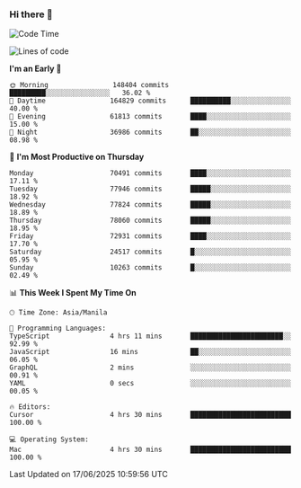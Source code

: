 ### Hi there 👋

<!--START_SECTION:waka-->
![Code Time](http://img.shields.io/badge/Code%20Time-6%2C065%20hrs%207%20mins-blue)

![Lines of code](https://img.shields.io/badge/From%20Hello%20World%20I%27ve%20Written-141.3%20million%20lines%20of%20code-blue)

**I'm an Early 🐤** 

```text
🌞 Morning                148404 commits      █████████░░░░░░░░░░░░░░░░   36.02 % 
🌆 Daytime                164829 commits      ██████████░░░░░░░░░░░░░░░   40.00 % 
🌃 Evening                61813 commits       ████░░░░░░░░░░░░░░░░░░░░░   15.00 % 
🌙 Night                  36986 commits       ██░░░░░░░░░░░░░░░░░░░░░░░   08.98 % 
```
📅 **I'm Most Productive on Thursday** 

```text
Monday                   70491 commits       ████░░░░░░░░░░░░░░░░░░░░░   17.11 % 
Tuesday                  77946 commits       █████░░░░░░░░░░░░░░░░░░░░   18.92 % 
Wednesday                77824 commits       █████░░░░░░░░░░░░░░░░░░░░   18.89 % 
Thursday                 78060 commits       █████░░░░░░░░░░░░░░░░░░░░   18.95 % 
Friday                   72931 commits       ████░░░░░░░░░░░░░░░░░░░░░   17.70 % 
Saturday                 24517 commits       █░░░░░░░░░░░░░░░░░░░░░░░░   05.95 % 
Sunday                   10263 commits       █░░░░░░░░░░░░░░░░░░░░░░░░   02.49 % 
```


📊 **This Week I Spent My Time On** 

```text
🕑︎ Time Zone: Asia/Manila

💬 Programming Languages: 
TypeScript               4 hrs 11 mins       ███████████████████████░░   92.99 % 
JavaScript               16 mins             ██░░░░░░░░░░░░░░░░░░░░░░░   06.05 % 
GraphQL                  2 mins              ░░░░░░░░░░░░░░░░░░░░░░░░░   00.91 % 
YAML                     0 secs              ░░░░░░░░░░░░░░░░░░░░░░░░░   00.05 % 

🔥 Editors: 
Cursor                   4 hrs 30 mins       █████████████████████████   100.00 % 

💻 Operating System: 
Mac                      4 hrs 30 mins       █████████████████████████   100.00 % 
```


 Last Updated on 17/06/2025 10:59:56 UTC
<!--END_SECTION:waka-->


<!--
**rad182/rad182** is a ✨ _special_ ✨ repository because its `README.md` (this file) appears on your GitHub profile.

Here are some ideas to get you started:

- 🔭 I’m currently working on ...
- 🌱 I’m currently learning ...
- 👯 I’m looking to collaborate on ...
- 🤔 I’m looking for help with ...
- 💬 Ask me about ...
- 📫 How to reach me: ...
- 😄 Pronouns: ...
- ⚡ Fun fact: ...
-->
